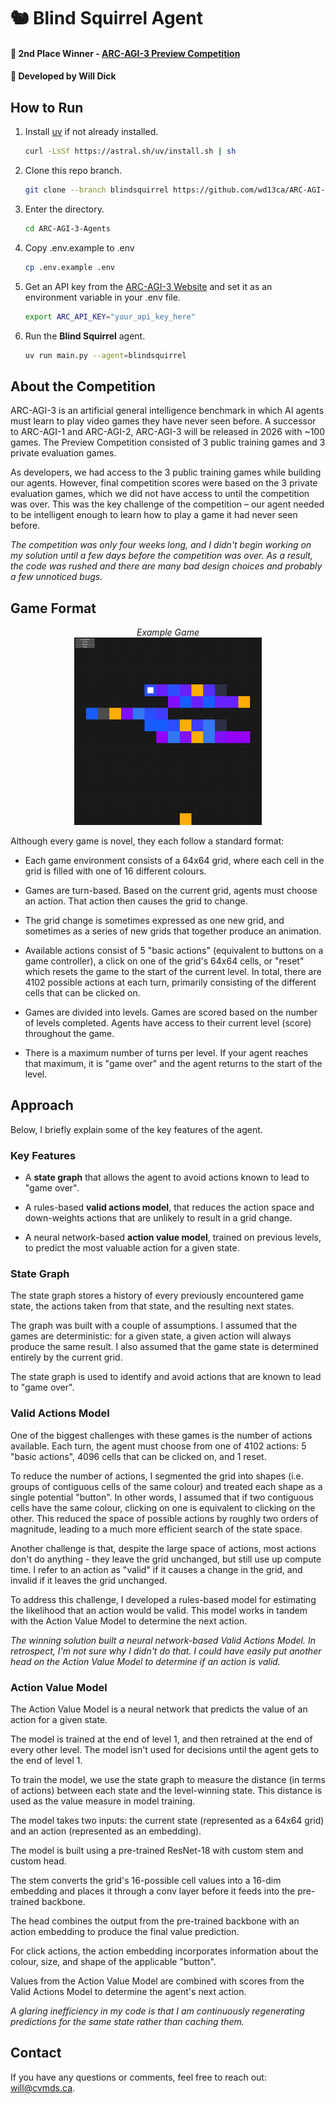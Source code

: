 # 🐿️ Blind Squirrel Agent

#### 🥈 2nd Place Winner - [ARC-AGI-3 Preview Competition](https://arcprize.org/competitions/arc-agi-3-preview-agents/)

#### 🔧 Developed by Will Dick 


## How to Run

1. Install [uv](https://docs.astral.sh/uv/getting-started/installation/) if not already installed.
   
   ```bash
   curl -LsSf https://astral.sh/uv/install.sh | sh
   ```

2. Clone this repo branch.
   
   ```bash
   git clone --branch blindsquirrel https://github.com/wd13ca/ARC-AGI-3-Agents.git
   ```

3. Enter the directory.
   
   ```bash
   cd ARC-AGI-3-Agents
   ```

4. Copy .env.example to .env
   
   ```bash
   cp .env.example .env
   ```

5. Get an API key from the [ARC-AGI-3 Website](https://three.arcprize.org/) and set it as an environment variable in your .env file.
   
   ```bash
   export ARC_API_KEY="your_api_key_here"
   ```

6. Run the **Blind Squirrel** agent.
   
   ```bash
   uv run main.py --agent=blindsquirrel
   ```

## About the Competition

ARC-AGI-3 is an artificial general intelligence benchmark in which AI agents must learn to play video games they have never seen before. A successor to ARC-AGI-1 and ARC-AGI-2, ARC-AGI-3 will be released in 2026 with ~100 games. The Preview Competition consisted of 3 public training games and 3 private evaluation games. 

As developers, we had access to the 3 public training games while building our agents. However, final competition scores were based on the 3 private evaluation games, which we did not have access to until the competition was over. This was the key challenge of the competition – our agent needed to be intelligent enough to learn how to play a game it had never seen before. 

*The competition was only four weeks long, and I didn't begin working on my solution until a few days before the competition was over. As a result, the code was rushed and there are many bad design choices and probably a few unnoticed bugs.*

## Game Format

<div align="center"><i>Example Game</i><br><img src="v3-demo-1b.gif" alt="Example Game" width="300"/></div>

Although every game is novel, they each follow a standard format:

- Each game environment consists of a 64x64 grid, where each cell in the grid is filled with one of 16 different colours. 

- Games are turn-based. Based on the current grid, agents must choose an action. That action then causes the grid to change. 

- The grid change is sometimes expressed as one new grid, and sometimes as a series of new grids that together produce an animation.

- Available actions consist of 5 "basic actions" (equivalent to buttons on a game controller), a click on one of the grid's 64x64 cells, or "reset" which resets the game to the start of the current level. In total, there are 4102 possible actions at each turn, primarily consisting of the different cells that can be clicked on. 

- Games are divided into levels. Games are scored based on the number of levels completed. Agents have access to their current level (score) throughout the game. 

- There is a maximum number of turns per level. If your agent reaches that maximum, it is "game over" and the agent returns to the start of the level.

## Approach

Below, I briefly explain some of the key features of the agent. 

### Key Features

- A **state graph** that allows the agent to avoid actions known to lead to "game over".

- A rules-based **valid actions model**, that reduces the action space and down-weights actions that are unlikely to result in a grid change.

- A neural network-based **action value model**, trained on previous levels, to predict the most valuable action for a given state. 

### State Graph

The state graph stores a history of every previously encountered game state, the actions taken from that state, and the resulting next states. 

The graph was built with a couple of assumptions. I assumed that the games are deterministic: for a given state, a given action will always produce the same result. I also assumed that the game state is determined entirely by the current grid.

The state graph is used to identify and avoid actions that are known to lead to "game over".

### Valid Actions Model

One of the biggest challenges with these games is the number of actions available. Each turn, the agent must choose from one of 4102 actions: 5 "basic actions", 4096 cells that can be clicked on, and 1 reset. 

To reduce the number of actions, I segmented the grid into shapes (i.e. groups of contiguous cells of the same colour) and treated each shape as a single potential "button". In other words, I assumed that if two contiguous cells have the same colour, clicking on one is equivalent to clicking on the other. This reduced the space of possible actions by roughly two orders of magnitude, leading to a much more efficient search of the state space.

Another challenge is that, despite the large space of actions, most actions don't do anything - they leave the grid unchanged, but still use up compute time. I refer to an action as "valid" if it causes a change in the grid, and invalid if it leaves the grid unchanged. 

To address this challenge, I developed a rules-based model for estimating the likelihood that an action would be valid. This model works in tandem with the Action Value Model to determine the next action.

*The winning solution built a neural network-based Valid Actions Model. In retrospect, I'm not sure why I didn't do that. I could have easily put another head on the Action Value Model to determine if an action is valid.*

### Action Value Model

The Action Value Model is a neural network that predicts the value of an action for a given state. 

The model is trained at the end of level 1, and then retrained at the end of every other level. The model isn't used for decisions until the agent gets to the end of level 1. 

To train the model, we use the state graph to measure the distance (in terms of actions) between each state and the level-winning state. This distance is used as the value measure in model training.

The model takes two inputs: the current state (represented as a 64x64 grid) and an action (represented as an embedding). 

The model is built using a pre-trained ResNet-18 with custom stem and custom head. 

The stem converts the grid's 16-possible cell values into a 16-dim embedding and places it through a conv layer before it feeds into the pre-trained backbone.

The head combines the output from the pre-trained backbone with an action embedding to produce the final value prediction.

For click actions, the action embedding incorporates information about the colour, size, and shape of the applicable "button". 

Values from the Action Value Model are combined with scores from the Valid Actions Model to determine the agent's next action.

*A glaring inefficiency in my code is that I am continuously regenerating predictions for the same state rather than caching them.*

## Contact

If you have any questions or comments, feel free to reach out: will@cvmds.ca.
